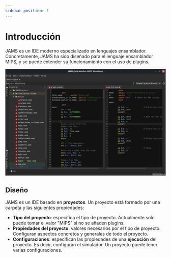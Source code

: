 ```yaml
---
sidebar_position: 1
---
```


# Introducción

JAMS es un IDE moderno especializado en lenguajes ensamblador. Concretamente, JAMS ha sido diseñado para el lenguaje
ensamblador MIPS, y se puede extender su funcionamiento con el uso de plugins.

![Jams](/img/JAMS-1.png)

## Diseño

JAMS es un IDE basado en **proyectos**. Un proyecto está formado por una carpeta y las siguientes propiedades:

- **Tipo del proyecto**: especifica el tipo de proyecto. Actualmente solo puede tomar el valor "MIPS" si no se añaden
  plugins.
- **Propiedades del proyecto**: valores necesarios por el tipo de proyecto. Configuran aspectos concretos y generales de
  todo el proyecto.
- **Configuraciones**: especifican las propiedades de una **ejecución** del proyecto. Es decir, configuran el simulador. Un
  proyecto puede tener varias configuraciones.